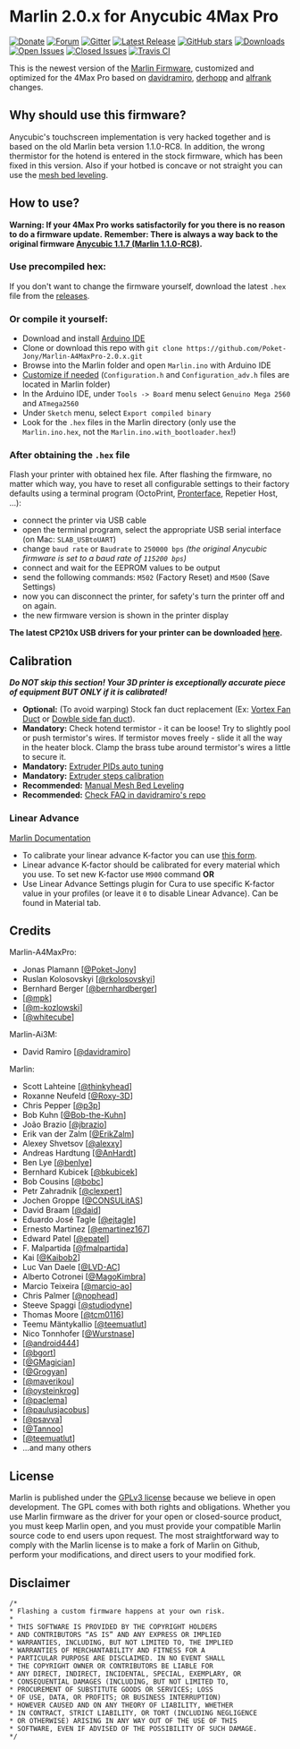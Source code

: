 # Marlin 2.0.x for Anycubic 4Max Pro

[![Donate](https://img.shields.io/badge/Donate-PayPal-green.svg?style=flat&color=blue)](https://www.paypal.com/cgi-bin/webscr?cmd=_s-xclick&hosted_button_id=HYDQNE7EAQH3G&source=url)
[![Forum](https://img.shields.io/badge/Social-Forum-blue.svg)](https://drucktipps3d.de/forum/topic/anycubic-4max-pro)
[![Gitter](https://img.shields.io/gitter/room/marlin-a4maxpro/development?color=blue)](https://gitter.im/marlin-a4maxpro/development?utm_source=badge&utm_medium=badge&utm_campaign=pr-badge)
[![Latest Release](https://img.shields.io/github/release/Poket-Jony/Marlin-A4MaxPro-2.0.x.svg?style=flat&color=blue)](https://github.com/Poket-Jony/Marlin-A4MaxPro-2.0.x/releases/latest/)
[![GitHub stars](https://img.shields.io/github/stars/Poket-Jony/Marlin-A4MaxPro-2.0.x?style=flat&color=brightgreen)](https://github.com/Poket-Jony/Marlin-A4MaxPro-2.0.x/stargazers)
[![Downloads](https://img.shields.io/github/downloads/Poket-Jony/Marlin-A4MaxPro-2.0.x/total.svg?style=flat&color=brightgreen)](https://github.com/Poket-Jony/Marlin-A4MaxPro-2.0.x/releases)
[![Open Issues](https://img.shields.io/github/issues-raw/Poket-Jony/Marlin-A4MaxPro-2.0.x.svg?style=flat&color=yellowgreen)](https://github.com/Poket-Jony/Marlin-A4MaxPro-2.0.x/issues?q=is%3Aopen+is%3Aissue)
[![Closed Issues](https://img.shields.io/github/issues-closed-raw/Poket-Jony/Marlin-A4MaxPro-2.0.x.svg?style=flat&color=brightgreen)](https://github.com/Poket-Jony/Marlin-A4MaxPro-2.0.x/issues?q=is%3Aissue+is%3Aclosed)
[![Travis CI](https://api.travis-ci.org/Poket-Jony/Marlin-A4MaxPro-2.0.x.svg?branch=master)](https://travis-ci.org/Poket-Jony/Marlin-A4MaxPro-2.0.x)


This is the newest version of the [Marlin Firmware](https://github.com/MarlinFirmware/Marlin), customized and optimized for the 4Max Pro based on [davidramiro](https://github.com/davidramiro/Marlin-Ai3M-2.0.x), [derhopp](https://github.com/derhopp/Marlin-with-Anycubic-i3-Mega-TFT) and [alfrank](https://drucktipps3d.de/forum/topic/anycubic-4max-pro-marlin-1-1-9-firmware-ai3m-basierend/) changes.

## Why should use this firmware?
Anycubic's touchscreen implementation is very hacked together and is based on the old Marlin beta version 1.1.0-RC8.
In addition, the wrong thermistor for the hotend is entered in the stock firmware, which has been fixed in this version.
Also if your hotbed is concave or not straight you can use the [mesh bed leveling](https://github.com/davidramiro/Marlin-Ai3M-2.0.x#manual-mesh-bed-leveling).

## How to use?
**Warning: If your 4Max Pro works satisfactorily for you there is no reason to do a firmware update.**
**Remember: There is always a way back to the original firmware [Anycubic 1.1.7 (Marlin 1.1.0-RC8)](https://drive.google.com/file/d/1FwKHQcOxPabLgirkihu3LnBMuHuZLqZR/view).**

### Use precompiled hex:
If you don't want to change the firmware yourself, download the latest `.hex` file from the [releases](https://github.com/Poket-Jony/Marlin-A4MaxPro/releases).

### Or compile it yourself:
- Download and install [Arduino IDE](https://www.arduino.cc/en/main/software)
- Clone or download this repo with `git clone https://github.com/Poket-Jony/Marlin-A4MaxPro-2.0.x.git`
- Browse into the Marlin folder and open `Marlin.ino` with Arduino IDE
- [Customize if needed](http://marlinfw.org/docs/configuration/configuration.html#configuring-marlin)
(`Configuration.h` and `Configuration_adv.h` files are located in Marlin folder)
- In the Arduino IDE, under `Tools -> Board` menu select `Genuino Mega 2560` and `ATmega2560`
- Under `Sketch` menu, select `Export compiled binary`
- Look for the `.hex` files in the Marlin directory (only use the `Marlin.ino.hex`, not the `Marlin.ino.with_bootloader.hex`!)

### After obtaining the `.hex` file
Flash your printer with obtained hex file. After flashing the firmware, no matter which way, you have to reset all configurable settings to their factory defaults using a terminal program (OctoPrint, [Pronterface](https://www.pronterface.com/), Repetier Host, ...):

- connect the printer via USB cable
- open the terminal program, select the appropriate USB serial interface (on Mac: `SLAB_USBtoUART`)
- change `baud rate` or `Baudrate` to `250000 bps` _(the original Anycubic firmware is set to a baud rate of `115200 bps`)_
- connect and wait for the EEPROM values to be output
- send the following commands: `M502` (Factory Reset) and `M500` (Save Settings)
- now you can disconnect the printer, for safety's turn the printer off and on again.
- the new firmware version is shown in the printer display


**The latest CP210x USB drivers for your printer can be downloaded [here](https://www.silabs.com/products/development-tools/software/usb-to-uart-bridge-vcp-drivers).**

## Calibration
***Do NOT skip this section! Your 3D printer is exceptionally accurate piece of equipment BUT ONLY if it is calibrated!***

- **Optional:** (To avoid warping) Stock fan duct replacement (Ex: [Vortex Fan Duct](https://www.thingiverse.com/thing:3772311) or [Dowble side fan duct](https://www.thingiverse.com/thing:3763851)).
- **Mandatory:** Check hotend termistor - it can be loose! Try to slightly pool or push termistor's wires. If termistor moves freely - slide it all the way in the heater block. Clamp the brass tube around termistor's wires a little to secure it.
- **Mandatory:** [Extruder PIDs auto tuning](https://github.com/davidramiro/Marlin-Ai3M/wiki/Calibration#pid-tuning)
- **Mandatory:** [Extruder steps calibration](https://github.com/davidramiro/Marlin-Ai3M/wiki/Calibration#extruder-steps)
- **Recommended:** [Manual Mesh Bed Leveling](https://github.com/davidramiro/Marlin-Ai3M#manual-mesh-bed-leveling)
- **Recommended:** [Check FAQ in davidramiro's repo](https://github.com/davidramiro/Marlin-AI3M/wiki/Frequently-Asked-Questions)

### Linear Advance
[Marlin Documentation](https://marlinfw.org/docs/features/lin_advance.html)

- To calibrate your linear advance K-factor you can use [this form](https://marlinfw.org/tools/lin_advance/k-factor.html).
- Linear advance K-factor should be calibrated for every material which you use. To set new K-factor use `M900` command **OR**
- Use Linear Advance Settings plugin for Cura to use specific K-factor value in your profiles (or leave it `0` to disable Linear Advance). Can be found in Material tab.

## Credits
Marlin-A4MaxPro:
- Jonas Plamann [[@Poket-Jony](https://github.com/Poket-Jony)]
- Ruslan Kolosovskyi [[@rkolosovskyi](https://github.com/rkolosovskyi)]
- Bernhard Berger [[@bernhardberger](https://github.com/bernhardberger)]
- [[@mpk](https://drucktipps3d.de/forum/profile/mpk)]
- [[@m-kozlowski](https://github.com/m-kozlowski)]
- [[@whitecube](https://drucktipps3d.de/forum/profile/whitecube)]

Marlin-Ai3M:
- David Ramiro [[@davidramiro](https://github.com/davidramiro)]

Marlin:
 - Scott Lahteine [[@thinkyhead](https://github.com/thinkyhead)]
 - Roxanne Neufeld [[@Roxy-3D](https://github.com/Roxy-3D)]
 - Chris Pepper [[@p3p](https://github.com/p3p)]
 - Bob Kuhn [[@Bob-the-Kuhn](https://github.com/Bob-the-Kuhn)]
 - João Brazio [[@jbrazio](https://github.com/jbrazio)]
 - Erik van der Zalm [[@ErikZalm](https://github.com/ErikZalm)]
 - Alexey Shvetsov [[@alexxy](https://github.com/alexxy)]
 - Andreas Hardtung [[@AnHardt](https://github.com/AnHardt)]
 - Ben Lye [[@benlye](https://github.com/benlye)]
 - Bernhard Kubicek [[@bkubicek](https://github.com/bkubicek)]
 - Bob Cousins [[@bobc](https://github.com/bobc)]
 - Petr Zahradnik [[@clexpert](https://github.com/clexpert)]
 - Jochen Groppe [[@CONSULitAS](https://github.com/CONSULitAS)]
 - David Braam [[@daid](https://github.com/daid)]
 - Eduardo José Tagle [[@ejtagle](https://github.com/ejtagle)]
 - Ernesto Martinez [[@emartinez167](https://github.com/emartinez167)]
 - Edward Patel [[@epatel](https://github.com/epatel)]
 - F. Malpartida [[@fmalpartida](https://github.com/fmalpartida)]
 - Kai [[@Kaibob2](https://github.com/Kaibob2)]
 - Luc Van Daele [[@LVD-AC](https://github.com/LVD-AC)]
 - Alberto Cotronei [[@MagoKimbra](https://github.com/MagoKimbra)]
 - Marcio Teixeira [[@marcio-ao](https://github.com/marcio-ao)]
 - Chris Palmer [[@nophead](https://github.com/nophead)]
 - Steeve Spaggi [[@studiodyne](https://github.com/studiodyne)]
 - Thomas Moore [[@tcm0116](https://github.com/tcm0116)]
 - Teemu Mäntykallio [[@teemuatlut](https://github.com/teemuatlut)]
 - Nico Tonnhofer [[@Wurstnase](https://github.com/Wurstnase)]
 - [[@android444](https://github.com/android444)]
 - [[@bgort](https://github.com/bgort)]
 - [[@GMagician](https://github.com/GMagician)]
 - [[@Grogyan](https://github.com/Grogyan)]
 - [[@maverikou](https://github.com/maverikou)]
 - [[@oysteinkrog](https://github.com/oysteinkrog)]
 - [[@paclema](https://github.com/paclema)]
 - [[@paulusjacobus](https://github.com/paulusjacobus)]
 - [[@psavva](https://github.com/psavva)]
 - [[@Tannoo](https://github.com/Tannoo)]
 - [[@teemuatlut](https://github.com/teemuatlut)]
 - ...and many others

## License
Marlin is published under the [GPLv3 license](https://github.com/MarlinFirmware/Marlin/blob/1.0.x/COPYING.md) because we believe in open development. The GPL comes with both rights and obligations. Whether you use Marlin firmware as the driver for your open or closed-source product, you must keep Marlin open, and you must provide your compatible Marlin source code to end users upon request. The most straightforward way to comply with the Marlin license is to make a fork of Marlin on Github, perform your modifications, and direct users to your modified fork.

## Disclaimer
```
/*
* Flashing a custom firmware happens at your own risk.
*
* THIS SOFTWARE IS PROVIDED BY THE COPYRIGHT HOLDERS
* AND CONTRIBUTORS “AS IS” AND ANY EXPRESS OR IMPLIED
* WARRANTIES, INCLUDING, BUT NOT LIMITED TO, THE IMPLIED
* WARRANTIES OF MERCHANTABILITY AND FITNESS FOR A
* PARTICULAR PURPOSE ARE DISCLAIMED. IN NO EVENT SHALL
* THE COPYRIGHT OWNER OR CONTRIBUTORS BE LIABLE FOR
* ANY DIRECT, INDIRECT, INCIDENTAL, SPECIAL, EXEMPLARY, OR
* CONSEQUENTIAL DAMAGES (INCLUDING, BUT NOT LIMITED TO,
* PROCUREMENT OF SUBSTITUTE GOODS OR SERVICES; LOSS
* OF USE, DATA, OR PROFITS; OR BUSINESS INTERRUPTION)
* HOWEVER CAUSED AND ON ANY THEORY OF LIABILITY, WHETHER
* IN CONTRACT, STRICT LIABILITY, OR TORT (INCLUDING NEGLIGENCE
* OR OTHERWISE) ARISING IN ANY WAY OUT OF THE USE OF THIS
* SOFTWARE, EVEN IF ADVISED OF THE POSSIBILITY OF SUCH DAMAGE.
*/
```
